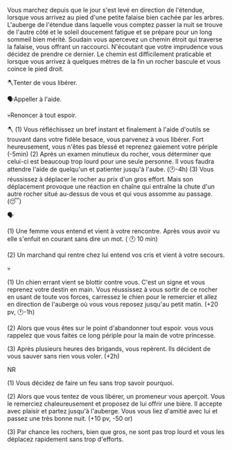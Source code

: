 Vous marchez depuis que le jour s'est levé en direction de l'étendue, lorsque vous arrivez au pied d'une petite falaise bien cachée par les arbres. L'auberge de l'étendue dans laquelle vous comptez passer la nuit  se trouve de l'autre côté et le soleil doucement fatigue et se prépare pour un long sommeil bien mérité. Soudain vous apercevez un chemin étroit qui traverse la falaise, vous offrant un raccourci. N'écoutant que votre imprudence vous décidez de prendre ce dernier. Le chemin est difficilement praticable et lorsque vous arrivez à quelques mètres de la fin un rocher bascule et vous coince le pied droit.

🪓Tenter de vous libérer.

🗣Appeller à l'aide.

💀Renoncer à tout espoir.


🪓
(1) Vous réfléchissez un bref instant et finalement à l'aide d'outils se trouvant dans votre fidèle besace, vous parvenez à vous libérer. Fort heureusement, vous n'êtes pas blessé et reprenez gaiement votre périple 
(-5min)
(2) Après un examen minutieux du rocher, vous déterminer que celui-ci est beaucoup  trop  lourd pour une seule personne. Il vous faudra attendre l'aide de quelqu'un et patienter jusqu'à l'aube. 
(🕐-4h)
(3) Vous réussissez à déplacer le rocher au prix d'un gros effort. Mais son déplacement provoque une réaction  en chaîne  qui entraîne  la chute d'un autre rocher situé  au-dessus de vous et qui vous assomme au passage. 
(😴)


🗣

(1) Une femme vous entend et vient à votre rencontre. Après vous avoir vu elle s'enfuit en courant sans dire un mot. ( 🕐 10 min)

(2) Un marchand qui rentre chez lui entend vos cris et vient à votre secours.


💀

(1) Un chien errant vient se blottir contre vous. C'est un signe et vous reprenez votre destin en main. Vous réussissez à vous sortir de ce rocher en usant de toute vos forces, carressez le chien pour le remercier et allez en direction de l'auberge où vous vous reposez jusqu'au petit matin. (+20 pv, 🕐-1h)

(2) Alors que vous êtes sur le point d'abandonner tout espoir. vous vous rappelez que vous faites ce long périple pour la main de votre princesse. 

(3) Après plusieurs heures des brigands, vous repèrent. Ils décident de vous sauver sans rien vous voler. (+2h)


NR

(1) Vous décidez de faire un feu sans trop savoir pourquoi.

(2) Alors que vous tentez de vous libérer, un promeneur vous aperçoit. Vous le remerciez chaleureusement et proposez de lui offrir une bière. Il accepte avec plaisir et partez jusqu'à l'auberge. Vous vous liez d'amitié avec lui et passez une très bonne nuit. (+10 pv, -50 or)

(3) Par chance les rochers, bien que gros, ne sont pas trop lourd et vous les déplacez rapidement sans trop d'efforts.
